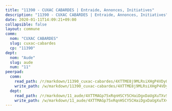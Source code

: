 ```yaml
---
title: "11390 - CUXAC CABARDES | Entraide, Annonces, Initiatives"
description: "11390 - CUXAC CABARDES | Entraide, Annonces, Initiatives"
date: 2020-01-11T14:09:21+09:00
collapsible: false
layout: commune
comm:
  nom: "CUXAC CABARDES"
  slug: cuxac-cabardes
  cp: "11390"
dept:
  nom: "Aude"
  slug: aude
  num: "11"
peerpad:
  comm:
    read_path: /r/markdown/11390_cuxac-cabardes/4XTTME8j9MLRsiXHgP4VDyQSRNiA2UWxPoTwLKHBZhnMj8q4s
    write_path: /w/markdown/11390_cuxac-cabardes/4XTTME8j9MLRsiXHgP4VDyQSRNiA2UWxPoTwLKHBZhnMj8q4s-K3TgTtZpUJfb2kq27qbQiWCta5MQSssSS8f7KK9pNVqKvGZJhr4Zt96coxJZTMrVLdY9hbHuqEmvGuZnEEv55KNToNjhCh7J9zn5GiuZ54jKiq5M7QWBhYcyWM7X9BuZnnEKUfj5
  dept:
    read_path: /r/markdown/11_aude/4XTTMAGp75xRqnHSCY5CHaiDgxDaUgXuTXvSZDHnY1JdjJiUk
    write_path: /w/markdown/11_aude/4XTTMAGp75xRqnHSCY5CHaiDgxDaUgXuTXvSZDHnY1JdjJiUk-K3TgUenjCPDfs1W21bst2JvrPDW324QBfMvPid11puzXxXGQEeNw9p4QtfnUhSn4LYSwR6UDBQmdr3wFq2CDRGqNz2QynSm58zgCpz2PKP6Y24UTpxW22MudfeZ339ZPKnHm6XTr
---
```


